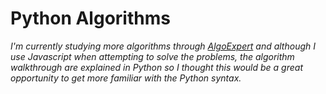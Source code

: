 # Python Algorithms

_I'm currently studying more algorithms through [AlgoExpert](https://www.algoexpert.io/product) and although I use Javascript when attempting to solve the problems, the algorithm walkthrough are explained in Python so I thought this would be a great opportunity to get more familiar with the Python syntax._
